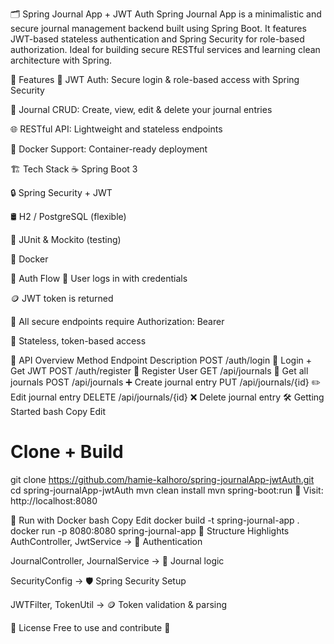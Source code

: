 🗂️ Spring Journal App + JWT Auth
Spring Journal App is a minimalistic and secure journal management backend built using Spring Boot. It features JWT-based stateless authentication and Spring Security for role-based authorization. Ideal for building secure RESTful services and learning clean architecture with Spring.

🚀 Features
🔐 JWT Auth: Secure login & role-based access with Spring Security

📓 Journal CRUD: Create, view, edit & delete your journal entries

🌐 RESTful API: Lightweight and stateless endpoints

🐳 Docker Support: Container-ready deployment

🏗️ Tech Stack
☕ Spring Boot 3

🔒 Spring Security + JWT

🛢️ H2 / PostgreSQL (flexible)

🧪 JUnit & Mockito (testing)

🐳 Docker

🔐 Auth Flow
👤 User logs in with credentials

🪙 JWT token is returned

🔐 All secure endpoints require Authorization: Bearer <token>

🔄 Stateless, token-based access

🧭 API Overview
Method	Endpoint	Description
POST	/auth/login	🔐 Login + Get JWT
POST	/auth/register	🧾 Register User
GET	/api/journals	📓 Get all journals
POST	/api/journals	➕ Create journal entry
PUT	/api/journals/{id}	✏️ Edit journal entry
DELETE	/api/journals/{id}	❌ Delete journal entry
🛠️ Getting Started
bash
Copy
Edit
# Clone + Build
git clone https://github.com/hamie-kalhoro/spring-journalApp-jwtAuth.git
cd spring-journalApp-jwtAuth
mvn clean install
mvn spring-boot:run
🔗 Visit: http://localhost:8080

🐳 Run with Docker
bash
Copy
Edit
docker build -t spring-journal-app .
docker run -p 8080:8080 spring-journal-app
📁 Structure Highlights
AuthController, JwtService → 🔐 Authentication

JournalController, JournalService → 📓 Journal logic

SecurityConfig → 🛡️ Spring Security Setup

JWTFilter, TokenUtil → 🪙 Token validation & parsing

📜 License
Free to use and contribute 🤝
